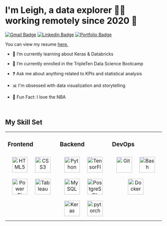 # I'm Leigh, a data explorer 👩‍💻  working remotely since 2020 🚀
  
 [![Gmail Badge](https://img.shields.io/badge/-le.crupi64@gmail.com-c14438?style=flat&logo=Gmail&logoColor=white&link=mailto:le.crupi64@gmail.com)](mailto:le.crupi64@gmail.com) 
[![Linkedin Badge](https://img.shields.io/badge/-leighcrup-0072b1?style=flat&logo=Linkedin&logoColor=white&link=https://www.linkedin.com/in/leighcrup/)](https://www.linkedin.com/in/leighcrup/) [![Portfolio Badge](https://img.shields.io/badge/portfolio-web-blue?style=flat&link=https://github.com/le-crupi64/Portfolio-Projects/)](https://github.com/le-crupi64/Portfolio-Projects/) <p align='left'> You can view my resume <a href='https://docs.google.com/document/d/1xLwgdbJaMTpF7cFAqT6_Jp9tsZgEfkacwebLposkipE/edit?usp=sharing ' target=_blank><u>here</u>.</a></p>

- 🌱 I’m currently learning about Keras & Databricks  
  

- 💼 I’m currently enrolled in the TripleTen Data Science Bootcamp  
  

- ❓ Ask me about anything related to KPIs and statistical analysis   
  

- 📊 I'm obsessed with data visualization and storytelling


- 🏀 Fun Fact: I love the NBA 
  

<br/>  


## My Skill Set  
<table><tr><td valign="top" width="33%">



### Frontend  
<div align="center">  
<a href="https://en.wikipedia.org/wiki/HTML5" target="_blank"><img style="margin: 10px" src="https://profilinator.rishav.dev/skills-assets/html5-original-wordmark.svg" alt="HTML5" height="50" /></a>  
<a href="https://www.w3schools.com/css/" target="_blank"><img style="margin: 10px" src="https://profilinator.rishav.dev/skills-assets/css3-original-wordmark.svg" alt="CSS3" height="50" /></a>  
<a href="https://powerbi.microsoft.com/en-us/" target="_blank"><img style="margin: 10px" src="https://profilinator.rishav.dev/skills-assets/powerbi.png" alt="Power Bi" height="50" /></a>  
<a href="https://www.tableau.com/" target="_blank"><img style="margin: 10px" src="https://profilinator.rishav.dev/skills-assets/tableau.svg" alt="Tableau" height="50" /></a>  
</div>

</td><td valign="top" width="33%">



### Backend  
<div align="center">  
<a href="https://www.python.org/" target="_blank"><img style="margin: 10px" src="https://profilinator.rishav.dev/skills-assets/python-original.svg" alt="Python" height="50" /></a>  
<a href="https://www.tensorflow.org/" target="_blank"><img style="margin: 10px" src="https://profilinator.rishav.dev/skills-assets/tensorflow-icon.svg" alt="TensorFlow" height="50" /></a>  
<a href="https://www.mysql.com/" target="_blank"><img style="margin: 10px" src="https://profilinator.rishav.dev/skills-assets/mysql-original-wordmark.svg" alt="MySQL" height="50" /></a>  
<a href="https://www.postgresql.org/" target="_blank"><img style="margin: 10px" src="https://profilinator.rishav.dev/skills-assets/postgresql-original-wordmark.svg" alt="PostgreSQL" height="50" /></a>  
<a href="https://keras.io/" target="_blank"><img style="margin: 10px" src="https://profilinator.rishav.dev/skills-assets/keras.png" alt="Keras" height="50" /></a>  
<a href="https://pytorch.org/" target="_blank"><img style="margin: 10px" src="https://profilinator.rishav.dev/skills-assets/pytorch-icon.svg" alt="pytorch" height="50" /></a>  
</div>

</td><td valign="top" width="33%">



### DevOps  
<div align="center">  
<a href="https://github.com/" target="_blank"><img style="margin: 10px" src="https://profilinator.rishav.dev/skills-assets/git-scm-icon.svg" alt="Git" height="50" /></a>  
<a href="https://www.gnu.org/software/bash/" target="_blank"><img style="margin: 10px" src="https://profilinator.rishav.dev/skills-assets/gnu_bash-icon.svg" alt="Bash" height="50" /></a>  
<a href="https://www.docker.com/" target="_blank"><img style="margin: 10px" src="https://profilinator.rishav.dev/skills-assets/docker-original-wordmark.svg" alt="Docker" height="50" /></a>  

</div>

</td></tr></table>  

